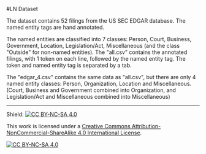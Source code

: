 #LN Dataset


The dataset contains 52 filings from the US SEC EDGAR database. The named entity tags are hand annotated. 

The named entities are classified into 7 classes: Person, Court, Business, Government, Location, Legislation/Act, Miscellaneous (and the class "Outside" for non-named entities).
The "all.csv" contains the annotated filings, with 1 token on each line, followed by the named entity tag. The token and named entity tag is separated by a tab.

The "edgar_4.csv" contains the same data as "all.csv", but there are only 4 named entity classes: Person, Organization, Location and Miscellaneous. (Court, Business and Government combined into Organization, and Legislation/Act and Miscellaneous combined into Miscellaneous)




------------------------------------------------------------------------------------------------------------

Shield: [![CC BY-NC-SA 4.0][cc-by-nc-sa-shield]][cc-by-nc-sa]

This work is licensed under a
[Creative Commons Attribution-NonCommercial-ShareAlike 4.0 International License][cc-by-nc-sa].

[![CC BY-NC-SA 4.0][cc-by-nc-sa-image]][cc-by-nc-sa]

[cc-by-nc-sa]: http://creativecommons.org/licenses/by-nc-sa/4.0/
[cc-by-nc-sa-image]: https://licensebuttons.net/l/by-nc-sa/4.0/88x31.png
[cc-by-nc-sa-shield]: https://img.shields.io/badge/License-CC%20BY--NC--SA%204.0-lightgrey.svg
